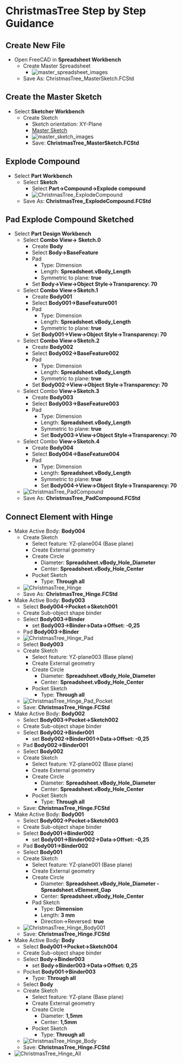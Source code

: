 # ChristmasTree Step by Step Guidance

## Create New File

* Open FreeCAD in **Spreadsheet Workbench**
  * Create Master Spreadsheet
    * ![master_spreadsheet_images](./Images/master_spreadsheet_images1.png)
  * Save As: ChristmasTree_MasterSketch.FCStd

## Create the Master Sketch

* Select **Sketcher Workbench**
  * Create Sketch
    * Sketch orientation: XY-Plane
    * [Master Sketch](./ChristmasTree_MasterSketch.FCStd)
    * ![master_sketch_images](./Images/master_sketch_images.png)
    * Save: **ChristmasTree_MasterSketch.FCStd**

## Explode Compound

* Select **Part Workbench**
  * Select **Sketch**
    * Select **Part->Compound->Explode compound**
    * ![ChristmasTree_ExplodeCompound](./Images/ChristmasTree_ExplodeCompound.png)
  * Save As: **ChristmasTree_ExplodeCompound.FCStd**

## Pad Explode Compound Sketched

* Select **Part Design Workbench**
  * Select **Combo View-> Sketch.0**
    * Create **Body**
    * Select **Body->BaseFeature**
    * Pad
      * Type: Dimension
      * Length: **Spreadsheet.vBody_Length**
      * Symmetric to plane: **true**
    * Set **Body->View->Object Style->Transparency: 70**
  * Select **Combo View->Sketch.1**
    * Create **Body001**
    * Select **Body001->BaseFeature001**
    * Pad
      * Type: Dimension
      * Length: **Spreadsheet.vBody_Length**
      * Symmetric to plane: **true**
    * Set **Body001->View->Object Style->Transparency: 70**
  * Select **Combo View->Sketch.2**
    * Create **Body002**
    * Select **Body002->BaseFeature002**
    * Pad
      * Type: Dimension
      * Length: **Spreadsheet.vBody_Length**
      * Symmetric to plane: **true**
    * Set **Body002->View->Object Style->Transparency: 70**
  * Select Combo **View->Sketch.3**
    * Create **Body003**
    * Select **Body003->BaseFeature003**
    * Pad
      * Type: Dimension
      * Length: **Spreadsheet.vBody_Length**
      * Symmetric to plane: **true**
      * Set **Body003->View->Object Style->Transparency: 70**
  * Select Combo **View->Sketch.4**
    * Create **Body004**
    * Select **Body004->BaseFeature004**
    * Pad
      * Type: Dimension
      * Length: **Spreadsheet.vBody_Length**
      * Symmetric to plane: **true**
      * Set **Body004->View->Object Style->Transparency: 70**
  * ![ChristmasTree_PadCompound](./Images/ChristmasTree_PadCompound.png)
  * Save As: **ChristmasTree_PadCompound.FCStd**

## Connect Element with Hinge

* Make Active Body: **Body004**
  * Create Sketch
    * Select feature: YZ-plane004 (Base plane)
    * Create External geometry
    * Create Circle
      * Diameter: **Spreadsheet.vBody_Hole_Diameter**
      * Center: **Spreadsheet.vBody_Hole_Center**
    * Pocket Sketch
      * Type: **Through all**
  * ![ChristmasTree_Hinge](./Images/ChristmasTree_Hinge.png)
  * Save As: **ChristmasTree_Hinge.FCStd**
* Make Active Body: **Body003**
  * Select **Body004->Pocket->Sketch001**
  * Create Sub-object shape binder
  * Select **Body003->Binder**
    * set **Body003->Binder->Data->Offset: -0,25**
  * Pad **Body003->Binder**
  * ![ChristmasTree_Hinge_Pad](./Images/ChristmasTree_Hinge_Pad.png)
  * Select **Body003**
  * Create Sketch
    * Select feature: YZ-plane003 (Base plane)
    * Create External geometry
    * Create Circle
      * Diameter: **Spreadsheet.vBody_Hole_Diameter**
      * Center: **Spreadsheet.vBody_Hole_Center**
    * Pocket Sketch
      * Type: **Through all**
  * ![ChristmasTree_Hinge_Pad_Pocket](./Images/ChristmasTree_Hinge_Pocket.png)
  * Save: **ChristmasTree_Hinge.FCStd**
* Make Active Body: **Body002**
  * Select **Body003->Pocket->Sketch002**
  * Create Sub-object shape binder
  * Select **Body002->Binder001**
    * set **Body002->Binder001->Data->Offset: -0,25**
  * Pad **Body002->Binder001**
  * Select **Body002**
  * Create Sketch
    * Select feature: YZ-plane002 (Base plane)
    * Create External geometry
    * Create Circle
      * Diameter: **Spreadsheet.vBody_Hole_Diameter**
      * Center: **Spreadsheet.vBody_Hole_Center**
    * Pocket Sketch
      * Type: **Through all**
  * Save: **ChristmasTree_Hinge.FCStd**
* Make Active Body: **Body001**
  * Select **Body002->Pocket->Sketch003**
  * Create Sub-object shape binder
  * Select **Body001->Binder002**
    * set **Body001->Binder002->Data->Offset: -0,25**
  * Pad **Body001->Binder002**
  * Select **Body001**
  * Create Sketch
    * Select feature: YZ-plane001 (Base plane)
    * Create External geometry
    * Create Circle
      * Diameter: **Spreadsheet.vBody_Hole_Diameter - Spreadsheet.vElement_Gap**
      * Center: **Spreadsheet.vBody_Hole_Center**
    * Pad Sketch
      * Type: **Dimension**
      * Length: **3 mm**
      * Direction->Reversed: **true**
  * ![ChristmasTree_Hinge_Body001](./Images/ChristmasTree_Hinge_Body001.png)
  * Save: **ChristmasTree_Hinge.FCStd**
* Make Active Body: **Body**
  * Select **Body001->Pocket->Sketch004**
  * Create Sub-object shape binder
  * Select **Body->Binder003**
    * set **Body->Binder003->Data->Offset: 0,25**
  * Pocket **Body001->Binder003**
    * Type: **Through all**
  * Select **Body**
  * Create Sketch
    * Select feature: YZ-plane (Base plane)
    * Create External geometry
    * Create Circle
      * Diameter: **1,5mm**
      * Center: **1,5mm**
    * Pocket Sketch
      * Type: **Through all**
  * ![ChristmasTree_Hinge_Body](./Images/ChristmasTree_Hinge_Body.png)
  * Save: **ChristmasTree_Hinge.FCStd**
* ![ChristmasTree_Hinge_All](./Images/ChristmasTree_Hinge_All.png)